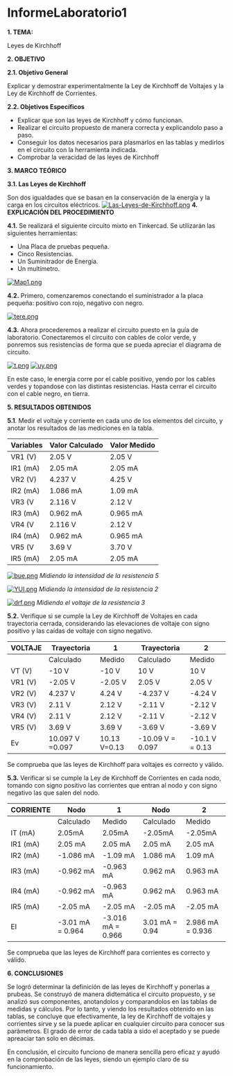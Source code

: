 # InformeLaboratorio1
**1. TEMA:**

Leyes de Kirchhoff

**2. OBJETIVO**

**2.1. Objetivo General**

Explicar y demostrar experimentalmente la Ley de Kirchhoff de Voltajes y la Ley de
Kirchhoff de Corrientes.

**2.2. Objetivos Específicos**

- Explicar que son las leyes de Kirchhoff y cómo funcionan.
- Realizar el circuito propuesto de manera correcta y explicandolo paso a paso.
- Conseguir los datos necesarios para plasmarlos en las tablas y medirlos en el circuito con la herramienta indicada.
- Comprobar la veracidad de las leyes de Kirchhoff

**3. MARCO TEÓRICO**

**3.1. Las Leyes de Kirchhoff**

Son dos igualdades que se basan en la conservación de la energía y la carga en los circuitos eléctricos.
[![Las-Leyes-de-Kirchhoff.png](https://i.postimg.cc/Hs5w5Zh7/Las-Leyes-de-Kirchhoff.png)](https://postimg.cc/RNSJxR9M)
**4. EXPLICACIÓN DEL PROCEDIMIENTO**

**4.1.** Se realizará el siguiente circuito mixto en Tinkercad. Se utilizarán las siguientes herramientas:
- Una Placa de pruebas pequeña.
- Cinco Resistencias.
- Un Suminitrador de Energía.
- Un multímetro.

[![Map1.png](https://i.postimg.cc/qvspFv0Q/Map1.png)](https://postimg.cc/MnGkMxnj)

**4.2.** Primero, comenzaremos conectando el suministrador a la placa pequeña: positivo con rojo, negativo con negro.

[![tere.png](https://i.postimg.cc/Hn66n5Q3/tere.png)](https://postimg.cc/8frRn7Xr)

**4.3.** Ahora procederemos a realizar el circuito puesto en la guía de laboratorio. Conectaremos el circuito con cables de color verde, y ponremos sus resistencias de forma que se pueda apreciar el diagrama de circuito.

[![t.png](https://i.postimg.cc/vTvZV8B0/t.png)](https://postimg.cc/Cnz0ygb8)
[![uy.png](https://i.postimg.cc/dtdznNjK/uy.png)](https://postimg.cc/qzJbvLFm)

En este caso, le energía corre por el cable positivo, yendo por los cables verdes y topandose con las distintas resistencias. Hasta cerrar el circuito con el cable negro, en tierra.

**5. RESULTADOS OBTENIDOS**

**5.1**. Medir el voltaje y corriente en cada uno de los elementos del circuito, y anotar los resultados de las mediciones en la tabla.

| Variables  | Valor Calculado  | Valor Medido  |
| ------------ | ------------ | ------------ |
|  VR1 (V) |  2.05 V   | 2.05 V  |
|  IR1 (mA) | 2.05 mA  | 2.05 mA  |
|  VR2 (V) | 4.237 V  | 4.25 V  |
|  IR2 (mA)| 1.086 mA | 1.09 mA  |
| VR3 (V  | 2.116 V  | 2.12 V  |
| IR3 (mA)  | 0.962 mA  | 0.965 mA  |
|  VR4 (V | 2.116 V  | 2.12 V  |
| IR4 (mA) | 0.962 mA  | 0.965 mA   |
| VR5 (V  | 3.69 V  | 3.70 V  |
| IR5 (mA)  |  2.05 mA | 2.05 mA  |

[![bue.png](https://i.postimg.cc/ZRbdsQds/bue.png)](https://postimg.cc/Y4P0hb8Q)
*Midiendo la intensidad de la resistencia 5*

[![YUI.png](https://i.postimg.cc/bwPk2dvj/YUI.png)](https://postimg.cc/pp0pwW80)
*Midiendo la intensidad de la resistencia 2*

[![drf.png](https://i.postimg.cc/TYf3VbnQ/drf.png)](https://postimg.cc/kDYC9B1t)
*Midiendo el voltaje de la resistencia 3*

**5.2.** Verifique si se cumple la Ley de Kirchhoff de Voltajes en cada trayectoria cerrada, considerando las elevaciones de voltaje con signo positivo y las caídas de voltaje con signo negativo.

| VOLTAJE  |  Trayectoria | 1  | Trayectoria  |  2 | 
| ------------ | ------------ | ------------ | ------------ | ------------ |  
|   | Calculado  | Medido  | Calculado  | Medido  | 
| VT (V)  |  -10 V  | -10 V | 10 V  | 10 V  |  
|  VR1 (V) | -2.05 V  | -2.05 V   |2.05 V   | 2.05 V  |   
| VR2 (V)  | 4.237 V   | 4.24 V  | -4.237 V  | -4.24 V  |  
| VR3 (V)  | 2.11 V  |  2.12 V  |-2.11 V  |  -2.12 V |   
| VR4 (V)  | 2.11 V  | 2.12 V  | -2.11 V  | -2.12 V  |  
| VR5 (V) | 3.69 V  | 3.69 V  |  -3.69 V |  -3.69 V |  
| Ev   | 10.097 V =0.097  | 10.13 V=0.13  | -10.09 V = 0.097  | -10.1 V = 0.13 |  

Se comprueba que las leyes de Kirchhoff para voltajes es correcto y válido.

**5.3.** Verificar si se cumple la Ley de Kirchhoff de Corrientes en cada nodo, tomando con signo positivo las corrientes que entran al nodo y con signo negativo las que salen del nodo.

| CORRIENTE  | Nodo  | 1  | Nodo  | 2  |
| ------------ | ------------ | ------------ | ------------ | ------------ |
|   | Calculado | Medido  | Calculado  | Medido  |
| IT (mA)  | 2.05mA  | 2.05mA  | -2.05mA  | -2.05mA  |
| IR1 (mA)  | 2.05 mA  | 2.05 mA  | 2.05 mA  | 2.05 mA  |
| IR2 (mA)  | -1.086 mA  | -1.09 mA  |  1.086 mA |  1.09 mA |
| IR3 (mA)  | -0.962 mA  |  -0.963 mA | 0.962 mA  | 0.963 mA  |
|  IR4 (mA) | -0.962 mA  | -0.963 mA  | 0.962 mA  | 0.963 mA  |
|  IR5 (mA) |  -2.05 mA |  -2.05 mA | -2.05 mA  | -2.05 mA  |
| EI  | -3.01 mA = 0.964  | -3.016 mA = 0.966  | 3.01 mA = 0.94  | 2.986 mA = 0.936  |

Se comprueba que las leyes de Kirchhoff para corrientes es correcto y válido.

**6. CONCLUSIONES**

Se logró determinar la definición de las leyes de Kirchhoff y ponerlas a prubeas. Se construyó de manera didtemática el circuito propuesto, y se analizó sus componentes, anotandolos y comparandolos en las tablas de medidas y cálculos. Por lo tanto, y viendo los resultados obtenido en las tablas, se concluye que efectivamente, la ley de Kirchhoff de voltajes y corrientes sirve y se la puede aplicar en cualquier circuito para conocer sus parámetros. El grado de error de cada tabla a sido el aceptado y se puede apreaciar tan solo en décimas.

En conclusión, el circuito funciono de manera sencilla pero eficaz y ayudó en la comprobación de las leyes, siendo un ejemplo claro de su funcionamiento.

